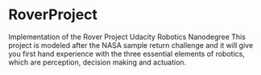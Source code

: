 # RoverProject
Implementation of the Rover Project Udacity Robotics Nanodegree
This project is modeled after the NASA sample return challenge and it will give you first hand experience with the three essential elements of robotics, which are perception, decision making and actuation.
